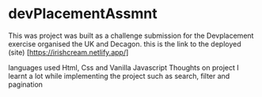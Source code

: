 # devPlacementAssmnt
This was project was built as a challenge submission for the Devplacement exercise organised the UK and Decagon.
this is the link to the deployed (site) [https://irishcream.netlify.app/]

languages used
Html, Css and Vanilla Javascript
Thoughts on project
I learnt a lot while implementing the project such as search, filter and pagination 
